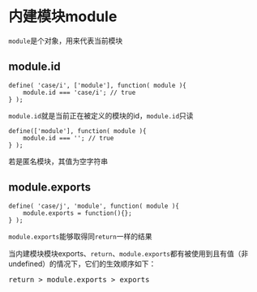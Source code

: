# 内建模块module

`module`是个对象，用来代表当前模块

## module.id

    define( 'case/i', ['module'], function( module ){
        module.id === 'case/i'; // true
    } );

`module.id`就是当前正在被定义的模块的id，`module.id`只读

    define(['module'], function( module ){
        module.id === ''; // true
    } );

若是匿名模块，其值为空字符串

## module.exports

    define( 'case/j', 'module', function( module ){
        module.exports = function(){};
    } );

`module.exports`能够取得同`return`一样的结果

当内建模块模块exports、`return`、`module.exports`都有被使用到且有值（非undefined）的情况下，它们的生效顺序如下：

<pre class="sh_sourceCode">return > module.exports > exports</pre>
